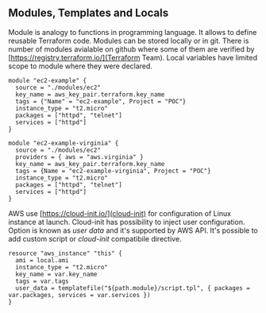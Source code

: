 ## Modules, Templates and Locals

Module is analogy to functions in programming language. It allows to define reusable Terraform code. Modules can be stored locally or in git. There is number of modules avialable on github where some of them are verified by [https://registry.terraform.io/](Terraform Team). Local variables have limited scope to module where they were declared.

```
module "ec2-example" {
  source = "./modules/ec2"
  key_name = aws_key_pair.terraform.key_name
  tags = {"Name" = "ec2-example", Project = "POC"}
  instance_type = "t2.micro"
  packages = ["httpd", "telnet"]
  services = ["httpd"]
}

module "ec2-example-virginia" {
  source = "./modules/ec2"
  providers = { aws = "aws.virginia" }
  key_name = aws_key_pair.terraform.key_name
  tags = {Name = "ec2-example-virginia", Project = "POC"}
  instance_type = "t2.micro"
  packages = ["httpd", "telnet"]
  services = ["httpd"]
}
```

AWS use [https://cloud-init.io/](cloud-init) for configuration of Linux instance at launch. Cloud-init has possibility to inject user configuration. Option is known as *user data* and it's supported by AWS API. It's possible to add custom script or *cloud-init* compatibile directive. 

```
resource "aws_instance" "this" {
  ami = local.ami
  instance_type = "t2.micro"
  key_name = var.key_name
  tags = var.tags
  user_data = templatefile("${path.module}/script.tpl", { packages = var.packages, services = var.services })
}
``` 
